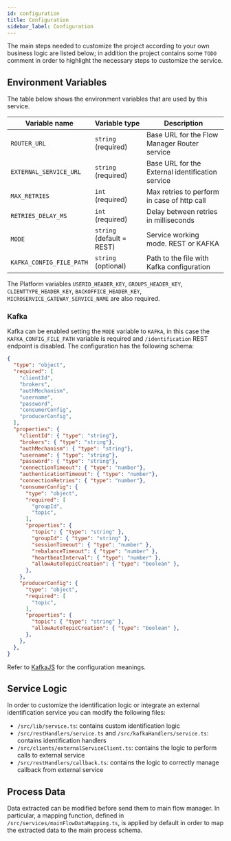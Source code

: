 ```yaml
---
id: configuration
title: Configuration
sidebar_label: Configuration
---
```




The main steps needed to customize the project according to your own business logic are listed below; in addition the project contains some `TODO` comment in order to highlight the necessary steps to customize the service. 

## Environment Variables
The table below shows the environment variables that are used by this service.

| Variable name                   | Variable type                   | Description                                                                    |
|---------------------------------|---------------------------------|--------------------------------------------------------------------------------|
| `ROUTER_URL`                    | `string` (required)             | Base URL for the Flow Manager Router service                                            |
| `EXTERNAL_SERVICE_URL`            | `string` (required)             | Base URL for the External identification service                               |
| `MAX_RETRIES`                   | `int`    (required)             | Max retries to perform in case of http call                                    |
| `RETRIES_DELAY_MS`              | `int`    (required)             | Delay between retries in milliseconds                                          |
| `MODE`                          | `string` (default = REST)       | Service working mode. REST or KAFKA                                            |
| `KAFKA_CONFIG_FILE_PATH`        | `string` (optional)             | Path to the file with Kafka configuration                                      |

The Platform variables `USERID_HEADER_KEY`, `GROUPS_HEADER_KEY`, `CLIENTTYPE_HEADER_KEY`, `BACKOFFICE_HEADER_KEY`, `MICROSERVICE_GATEWAY_SERVICE_NAME` are also required.

### Kafka

Kafka can be enabled setting the `MODE` variable to `KAFKA`, in this case the `KAFKA_CONFIG_FILE_PATH` variable is required and `/identification` REST endpoint is disabled.
The configuration has the following schema:
```json
{
  "type": "object",
  "required": [
    "clientId",
    "brokers",
    "authMechanism",
    "username",
    "password",
    "consumerConfig",
    "producerConfig",
  ],
  "properties": {
    "clientId": { "type": "string"},
    "brokers": { "type": "string"},
    "authMechanism": { "type": "string"},
    "username": { "type": "string"},
    "password": { "type": "string"},
    "connectionTimeout": { "type": "number"},
    "authenticationTimeout": { "type": "number"},
    "connectionRetries": { "type": "number"},
    "consumerConfig": {
      "type": "object",
      "required": [
        "groupId",
        "topic",
      ],
      "properties": {
        "topic": { "type": "string" },
        "groupId": { "type": "string" },
        "sessionTimeout": { "type": "number" },
        "rebalanceTimeout": { "type": "number" },
        "heartbeatInterval": { "type": "number" },
        "allowAutoTopicCreation": { "type": "boolean" },
      },
    },
    "producerConfig": {
      "type": "object",
      "required": [
        "topic",
      ],
      "properties": {
        "topic": { "type": "string" },
        "allowAutoTopicCreation": { "type": "boolean" },
      },
    },
  },
}
```

Refer to [KafkaJS](https://kafka.js.org/) for the configuration meanings.

## Service Logic
In order to customize the identification logic or integrate an external identification service you can modify the following files: 
- `/src/lib/service.ts`: contains custom identification logic
- `/src/restHandlers/service.ts` and `/src/kafkaHandlers/service.ts`: contains identification handlers
- `/src/clients/externalServiceClient.ts`: contains the logic to perform calls to external service
- `/src/restHandlers/callback.ts`: contains the logic to correctly manage callback from external service

## Process Data
Data extracted can be modified before send them to main flow manager. 
In particular, a mapping function, defined in `/src/services/mainFlowDataMapping.ts`,  is applied by default in order to map the extracted data to the main process schema.
